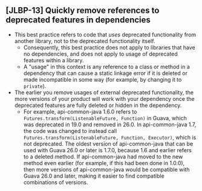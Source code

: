 [JLBP-13] Quickly remove references to deprecated features in dependencies
--------------------------------------------------------------------------

- This best practice refers to code that *uses* deprecated functionality from
  another library, not to the deprecated functionality itself.
  - Consequently, this best practice does not apply to libraries that have no
    dependencies, and does not apply to usage of deprecated features within
    a library.
  - A "usage" in this context is any reference to a class or method in
    a dependency that can cause a static linkage error if it is deleted or
    made incompatible in some way (for example, by changing it to `private`).
- The earlier you remove usages of external deprecated functionality, the
  more versions of your product will work with your dependency once the
  deprecated features are fully deleted or hidden in the dependency.
  - For example, api-common-java 1.6.0 refers to `Futures.transform(ListenableFuture, Function)`
    in Guava, which was deprecated in 19.0 and removed in 26.0. In
    api-common-java 1.7, the code was changed to instead call
    `Futures.transform(ListenableFuture, Function, Executor)`,
    which is not deprecated. The oldest version of api-common-java that
    can be used with Guava 26.0 or later is 1.7.0, because 1.6 and earlier
    refers to a deleted method. If api-common-java had moved to the new
    method even earlier (for example, if this had been done in 1.0.0), then
    more versions of api-common-java would be compatible with Guava 26.0 and
    later, making it easier to find compatible combinations of versions.

